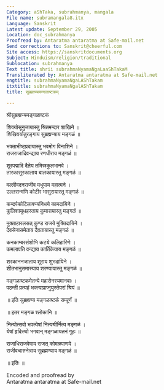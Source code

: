 ```yaml
---
Category: aShTaka, subrahmanya, mangala
File name: subramangala8.itx
Language: Sanskrit
Latest update: September 29, 2005
Location: doc_subrahmanya
Proofread by: Antaratma antaratma at Safe-mail.net
Send corrections to: Sanskrit@cheerful.com
Site access: https://sanskritdocuments.org
Subject: Hinduism/religion/traditional
Sublocation: subrahmanya
Text title: shrii subrahmaNyamaNgaLaaShTakaM
Transliterated by: Antaratma antaratma at Safe-mail.net
engtitle: subrahmaNyamaNgaLAShTakam
itxtitle: subrahmaNyamaNgalAShTakam
title: सुब्रह्मण्यमण्गलाष्टकम्

---
```

  
 श्रीसुब्रह्मण्यमङ्गळाष्टकं   
  
शिवयोसूनुजायास्तु श्रितमन्दार शाखिने ।  
शिखिवर्यातुरङ्गाय सुब्रह्मण्याय मङ्गळं ॥  
  
भक्ताभीष्टप्रदायास्तु भवमोग विनाशिने ।  
राजराजादिवन्द्याय रणधीराय मङ्गळं ॥  
  
शूरपद्मादि दैतेय तमिस्रकुलभानवे ।  
तारकासुरकालाय बालकायास्तु मङ्गळं ॥  
  
वल्लीवदनराजीव मधुपाय महात्मने ।  
उल्लसन्मणि कोटीर भासुरायास्तु मङ्गळं ॥  
  
कन्दर्पकोटिलावण्यनिधये कामदायिने ।  
कुलिशायुधहस्ताय कुमारायास्तु मङ्गळं ॥  
  
मुक्ताहारलसत् कुण्ड राजये मुक्तिदायिने ।  
देवसेनासमेताय दैवतायास्तु मङ्गळं ॥  
  
कनकाम्बरसंशोभि कटये कलिहारिणे ।  
कमलापति वन्द्याय कार्तिकेयाय मङ्गळं ॥  
  
शरकाननजाताय शूराय शुभदायिने ।  
शीतभानुसमास्याय शरण्यायास्तु मङ्गळं ॥  
  
मङ्गळाष्टकमेतन्ये महासेनस्यमानवाः ।  
पठन्ती प्रत्यहं भक्त्याप्राप्नुयुस्तेपरां श्रियं ॥  
  
॥ इति सुब्रह्मण्य मङ्गळाष्टकं सम्पूर्णं ॥  
  
॥ इतर मङ्गळ श्लोकानि ॥  
  
नित्योत्सवो भवत्येषां नित्यश्रीर्नित्य मङ्गळं ।  
येषां हृदिस्थो भगवान् मङ्गळायतनं गुहः ॥  
  
राजाधिराजवेषाय राजत् कोमळपाणये ।  
राजीवचारुनेत्राय सुब्रह्मण्याय मङ्गळं ॥  
  
॥ इतिः ॥  
  
  
Encoded and proofread by  
Antaratma antaratma at Safe-mail.net  
  
